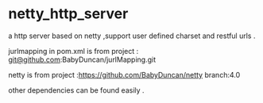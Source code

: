 netty_http_server
=================

a http server based on netty ,support user defined charset and restful urls .

jurlmapping in pom.xml is from project : git@github.com:BabyDuncan/jurlMapping.git

netty is from project :https://github.com/BabyDuncan/netty branch:4.0 

other dependencies can be found easily .
